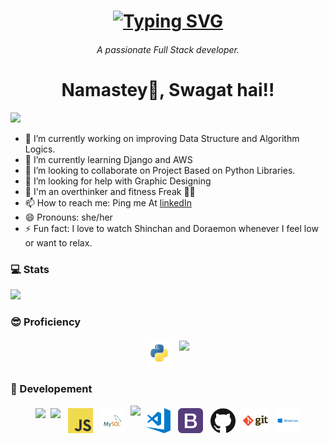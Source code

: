 ### <h1 align="center"> [![Typing SVG](https://readme-typing-svg.herokuapp.com?font=cursive&color=F7D927&center=true&vCenter=true&lines=Hi%2C+I'm+Ayushi+Srivastava)](https://git.io/typing-svg) </h1>
<h6 align="center">A passionate Full Stack developer.</h6>
<h1 align="center">Namastey🙏, Swagat hai!!</h1>                  <img src="https://visitor-badge.laobi.icu/badge?page_id=Ayushi0901.Ayushi0901">


- 🔭 I’m currently working on improving Data Structure and Algorithm Logics. 
- 🌱 I’m currently learning Django and AWS
- 👯 I’m looking to collaborate on Project Based on Python Libraries.
- 🤔 I’m looking for help with Graphic Designing 
- 💬 I'm an overthinker and fitness Freak 🤸‍♀️
- 📫 How to reach me: Ping me At [linkedIn](https://www.linkedin.com/in/ayushi-srivastava-a3ba371b0/)
- 😄 Pronouns: she/her
- ⚡ Fun fact: I love to watch Shinchan and Doraemon whenever I feel low or want to relax.

<h3>💻 Stats</h3>
<img src="https://github-readme-stats.vercel.app/api?username=Ayushi0901&theme=nightowl_icons=true">

<h3>😎 Proficiency</h3>
<p align="center">
<img src="https://raw.githubusercontent.com/github/explore/80688e429a7d4ef2fca1e82350fe8e3517d3494d/topics/python/python.png" alt="Python" height="40" style="vertical-align:top; margin:4px">
 <img src="https://img.icons8.com/color/48/000000/c-plus-plus-logo.png" height="40" style="vertical-align:top; margin:4px"/>
<h3>🔦 Developement</h3> 
<p align="center">
 <img src="https://img.icons8.com/color/48/000000/html-5--v1.png" height="40" style="vertical-align:top; margin:4px"/><img src="https://img.icons8.com/color/48/000000/css3.png" height="40" style="vertical-align:top; margin:4px"/>
<img src="https://raw.githubusercontent.com/github/explore/80688e429a7d4ef2fca1e82350fe8e3517d3494d/topics/javascript/javascript.png" alt="Javascript" height="40" style="vertical-align:top; margin:4px">
<img src="https://raw.githubusercontent.com/github/explore/80688e429a7d4ef2fca1e82350fe8e3517d3494d/topics/mysql/mysql.png" alt="MySQL" height="40" style="vertical-align:top; margin:4px">
 <img src="https://img.icons8.com/color/48/000000/c-programming.png" height="40" style="vertical-align:top; margin:4px/>
<h3>🧰 Tools</h3> 
<p align="center">
<img src="https://raw.githubusercontent.com/github/explore/80688e429a7d4ef2fca1e82350fe8e3517d3494d/topics/visual-studio-code/visual-studio-code.png" alt="VS Code" height="40" style="vertical-align:top; margin:4px">
<img src="https://raw.githubusercontent.com/github/explore/80688e429a7d4ef2fca1e82350fe8e3517d3494d/topics/bootstrap/bootstrap.png" alt="Bootstrap" height="40" style="vertical-align:top; margin:4px">

<img src="https://raw.githubusercontent.com/github/explore/78df643247d429f6cc873026c0622819ad797942/topics/github/github.png" alt="Github" height="40" style="vertical-align:top; margin:4px" color:white>
<img src="https://raw.githubusercontent.com/github/explore/80688e429a7d4ef2fca1e82350fe8e3517d3494d/topics/git/git.png" alt="Git" height="40" style="vertical-align:top; margin:4px">
<img src="https://raw.githubusercontent.com/github/explore/80688e429a7d4ef2fca1e82350fe8e3517d3494d/topics/windows/windows.png" alt="Windows" height="40" style="vertical-align:top; margin:4px">
 <br/>
<br>
 

</p>

